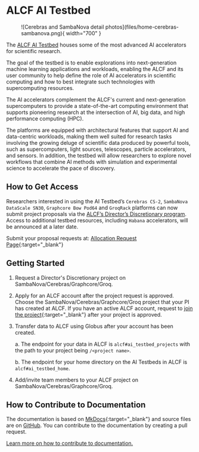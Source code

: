 # ALCF AI Testbed

<figure markdown>
  ![Cerebras and SambaNova detail photos](files/home-cerebras-sambanova.png){ width="700" }
</figure>

The [ALCF AI Testbed](https://www.alcf.anl.gov/alcf-ai-testbed) houses some of the most advanced AI accelerators for scientific research. 

The goal of the testbed is to enable explorations into next-generation machine learning applications and workloads, enabling the ALCF and its user community to help define the role of AI accelerators in scientific computing and how to best integrate such technologies with supercomputing resources.

The AI accelerators complement the ALCF's current and next-generation supercomputers to provide a state-of-the-art computing environment that supports pioneering research at the intersection of AI, big data, and high performance computing (HPC). 

The platforms are equipped with architectural features that support AI and data-centric workloads, making them well suited for research tasks involving the growing deluge of scientific data produced by powerful tools, such as supercomputers, light sources, telescopes, particle accelerators, and sensors. In addition, the testbed will allow researchers to explore novel workflows that combine AI methods with simulation and experimental science to accelerate the pace of discovery.

## How to Get Access
Researchers interested in using the AI Testbed’s `Cerebras CS-2`, `SambaNova DataScale SN30`, `Graphcore Bow Pod64` and `GroqRack` platforms can now submit project proposals via the [ALCF’s Director’s Discretionary program](https://www.alcf.anl.gov/science/directors-discretionary-allocation-program). Access to additional testbed resources, including `Habana` accelerators, will be announced at a later date. 

Submit your proposal requests at: [Allocation Request Page](https://accounts.alcf.anl.gov/allocationRequests){:target="_blank"}

## Getting Started
1. Request a Director's Discretionary project on SambaNova/Cerebras/Graphcore/Groq.

2. Apply for an ALCF account after the project request is approved. Choose the SambaNova/Cerebras/Graphcore/Groq project that your PI has created at ALCF. If you have an active ALCF account, request to [join the project](https://accounts.alcf.anl.gov/joinProject){:target="_blank"} after your project is approved.

3. Transfer data to ALCF using Globus after your account has been created.

    a. The endpoint for your data in ALCF is ``` alcf#ai_testbed_projects ``` with the path to your project being  ``` /<project name> ```. 

    b. The endpoint for your home directory on the AI Testbeds in ALCF is ``` alcf#ai_testbed_home ```.

4. Add/invite team members to your ALCF project on SambaNova/Cerebras/Graphcore/Groq. 

## How to Contribute to Documentation
The documentation is based on [MkDocs](https://www.mkdocs.org/){:target="_blank"} and source files are
on [GitHub](https://github.com/argonne-lcf/ai-testbed-userdocs). You can contribute to the documentation by creating a pull request. 
 
 [Learn more on how to contribute to documentation.](https://github.com/argonne-lcf/user-guides/blob/main/README.md)
